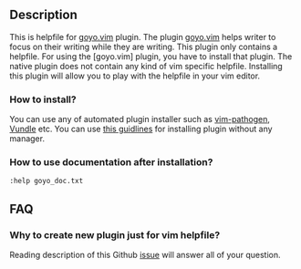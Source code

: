## Description

This is helpfile for [goyo.vim][goyo] plugin. The plugin [goyo.vim][goyo] helps
writer to focus on their writing while they are writing. This plugin only
contains a helpfile. For using the [goyo.vim] plugin, you have to install that
plugin. The native plugin does not contain any kind of vim specific helpfile.
Installing this plugin will allow you to play with the helpfile in your vim
editor.

### How to install?

You can use any of automated plugin installer such as
[vim-pathogen](https://github.com/tpope/vim-pathogen),
[Vundle](https://github.com/VundleVim/Vundle.vim) etc. You can use [this
guidlines](https://howchoo.com/g/ztmyntqzntm/how-to-install-vim-plugins-without-a-plugin-manager)
for installing plugin without any manager.


### How to use documentation after installation?

```
:help goyo_doc.txt
```

## FAQ

### Why to create new plugin just for vim helpfile?

Reading description of this Github
[issue](https://github.com/junegunn/goyo.vim/issues/144) will answer all of your
question.

[goyo]: http://github.com/junegunn/goyo.vim
